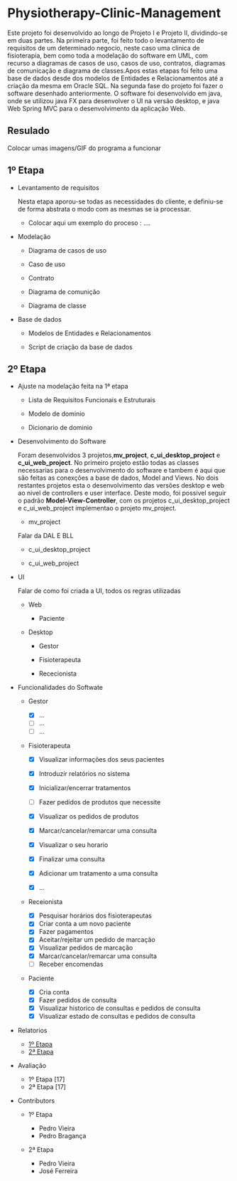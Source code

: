 # Physiotherapy-Clinic-Management

  Este projeto foi desenvolvido ao longo de Projeto I e Projeto II, dividindo-se em duas partes. 
  Na primeira parte, foi feito todo o levantamento de requisitos de um determinado negocio, neste caso uma clinica de fisioterapia, bem como toda a modelação do software em UML, com recurso a diagramas de casos de uso, casos de uso, contratos, diagramas de comunicação e diagrama de classes.Apos estas etapas foi feito uma base de dados desde dos modelos de Entidades e Relacionamentos até a criação da mesma em Oracle SQL.
  Na segunda fase do projeto foi fazer o software desenhado anteriormente. O software foi desenvolvido em java, onde se utilizou java FX para desenvolver o UI na versão desktop, e java Web Spring MVC para o desenvolvimento da aplicação Web.
  
## Resulado

Colocar umas imagens/GIF do programa a funcionar
  
## 1º Etapa

  - Levantamento de requisitos

    Nesta etapa aporou-se todas as necessidades do cliente, e definiu-se de forma abstrata o modo com as mesmas se ia processar.
    
      - Colocar aqui um exemplo do proceso : ....
      
  - Modelação
    
    - Diagrama de casos de uso
    
    - Caso de uso
    
    - Contrato
    
    - Diagrama de comunição
    
    - Diagrama de classe
  
  - Base de dados
   
    - Modelos de Entidades e Relacionamentos
    
    - Script de criação da base de dados
    
## 2º Etapa

  - Ajuste na modelação feita na 1ª etapa
    
    - Lista de Requisitos Funcionais e Estruturais
   
    - Modelo de dominio
    
    - Dicionario de dominio
 
  - Desenvolvimento do Software
  
    Foram desenvolvidos 3 projetos,**mv_project**, **c_ui_desktop_project** e **c_ui_web_project**. No primeiro projeto estão todas as classes necessarias para o desenvolvimento do software e tambem é aqui que são feitas as conexções a base de dados, Model and Views. No dois restantes projetos esta o desenvolvimento das versões desktop e web ao nivel de controllers e user interface. Deste modo, foi possivel seguir o padrão **Model-View-Controller**, com os projetos c_ui_desktop_project e c_ui_web_project implementao o projeto mv_project.
    
    - mv_project
    
    Falar da DAL E BLL
    
    
    - c_ui_desktop_project
    
    
    - c_ui_web_project
  
  
  - UI
    
    Falar de como foi criada a UI, todos os regras utilizadas 
  
    - Web
    
      - Paciente
    
    - Desktop
    
      - Gestor
      
      - Fisioterapeuta
      
      - Rececionista
  
  - Funcionalidades do Softwate
  
    - Gestor
    
      - [X] ...
      - [ ] ...
      - [ ] ...
      
    - Fisioterapeuta
    
      - [X] Visualizar informações dos seus pacientes
      - [X] Introduzir relatórios no sistema
      - [X] Inicializar/encerrar tratamentos
      - [ ] Fazer pedidos de produtos que necessite
      - [X] Visualizar os pedidos de produtos
      - [X] Marcar/cancelar/remarcar uma consulta
      - [X] Visualizar o seu horario
      - [X] Finalizar uma consulta
      - [X] Adicionar um tratamento a uma consulta
      - [X] ...

      
    - Receionista
    
      - [X] Pesquisar horários dos fisioterapeutas
      - [X] Criar conta a um novo paciente
      - [X] Fazer pagamentos
      - [X] Aceitar/rejeitar um pedido de marcação
      - [X] Visualizar pedidos de marcação
      - [X] Marcar/cancelar/remarcar uma consulta
      - [ ] Receber encomendas
      
    - Paciente
    
      - [X] Cria conta
      - [X] Fazer pedidos de consulta
      - [X] Visualizar historico de consultas e pedidos de consulta
      - [X] Visualizar estado de consultas e pedidos de consulta
      
- Relatorios

  - [1º Etapa](https://github.com/user/repo/blob/branch/other_file.md)
  - [2ª Etapa](https://github.com/user/repo/blob/branch/other_file.md)
- Avaliação 

  - 1º Etapa [17]
  - 2ª Etapa [17]

- Contributors
  - 1º Etapa
  
    - Pedro Vieira
    - Pedro Bragança
    
  - 2ª Etapa
  
    - Pedro Vieira
    - José Ferreira
  

